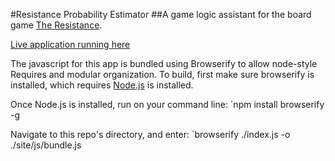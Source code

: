 #Resistance Probability Estimator
##A game logic assistant for the board game [The Resistance](http://en.wikipedia.org/wiki/The_Resistance_(game)).

[Live application running here](http://danfinlay.com/projects/resistance/probability/)

The javascript for this app is bundled using Browserify to allow node-style Requires and modular organization. To build, first make sure browserify is installed, which requires [Node.js](http://nodejs.org/) is installed. 

Once Node.js is installed, run on your command line:
`npm install browserify -g

Navigate to this repo's directory, and enter:
`browserify ./index.js -o ./site/js/bundle.js